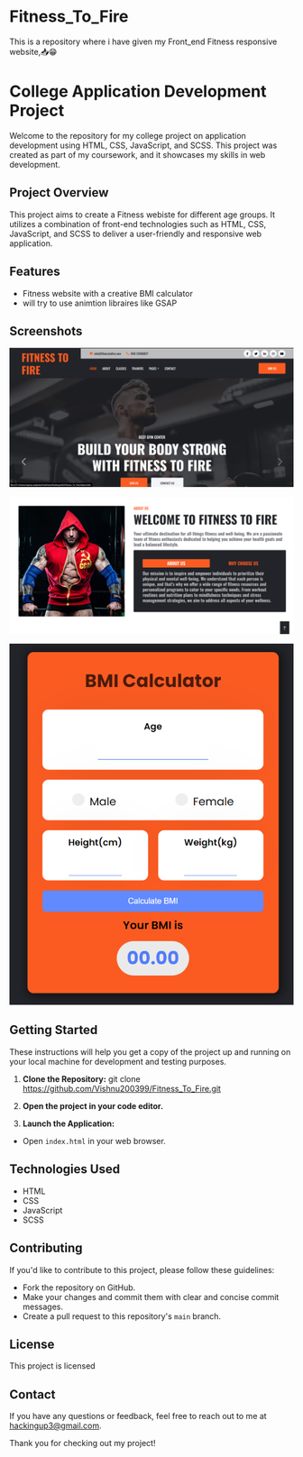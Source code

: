 # Fitness_To_Fire
This is a repository where i have given my Front_end Fitness responsive website,📥😁
# College Application Development Project

Welcome to the repository for my college project on application development using HTML, CSS, JavaScript, and SCSS. This project was created as part of my coursework, and it showcases my skills in web development.

## Project Overview

This project aims to create a Fitness webiste for different age groups. It utilizes a combination of front-end technologies such as HTML, CSS, JavaScript, and SCSS to deliver a user-friendly and responsive web application.

## Features

- Fitness website with a creative BMI calculator
- will try to use animtion libraires like GSAP

## Screenshots
![](https://github.com/Vishnu200399/Fitness_To_Fire/blob/master/img/FIt_read1.png)

![](https://github.com/Vishnu200399/Fitness_To_Fire/blob/master/img/Fit_read%202.png)

![](https://github.com/Vishnu200399/Fitness_To_Fire/blob/master/img/Fit_read%203.png)

## Getting Started

These instructions will help you get a copy of the project up and running on your local machine for development and testing purposes.

1. **Clone the Repository:**
git clone https://github.com/Vishnu200399/Fitness_To_Fire.git


2. **Open the project in your code editor.**

3. **Launch the Application:**
- Open `index.html` in your web browser.

## Technologies Used

- HTML
- CSS
- JavaScript
- SCSS

## Contributing

If you'd like to contribute to this project, please follow these guidelines:

- Fork the repository on GitHub.
- Make your changes and commit them with clear and concise commit messages.
- Create a pull request to this repository's `main` branch.

## License

This project is licensed


## Contact

If you have any questions or feedback, feel free to reach out to me at hackingup3@gmail.com.

Thank you for checking out my project!



